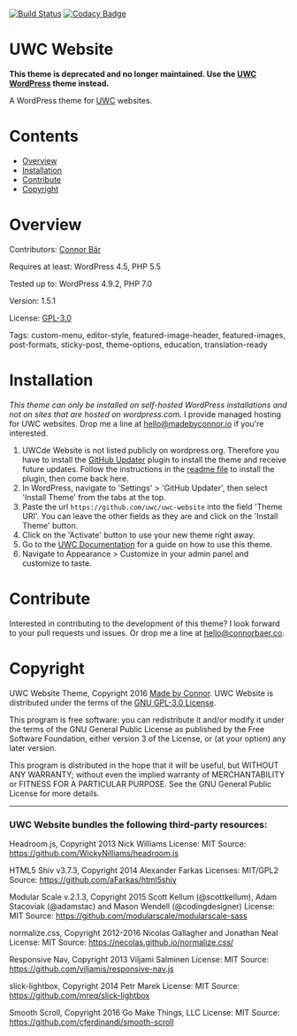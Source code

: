 [![Build Status](https://travis-ci.org/uwc/uwc-website.svg?branch=development)](https://travis-ci.org/uwc/uwc-website)
[![Codacy Badge](https://api.codacy.com/project/badge/Grade/c8129049d7374429b9fa6c88fff60376)](https://www.codacy.com/app/connor_baer/uwc-website)

# UWC Website

**This theme is deprecated and no longer maintained. Use the [UWC WordPress](https://github.com/uwc/uwc-wordpress) theme instead.**

A WordPress theme for [UWC](http://uwc.org) websites.

# Contents

* [Overview](#Overview)
* [Installation](#Installation)
* [Contribute](#Contribute)
* [Copyright](#Copyright)

# Overview

Contributors: [Connor Bär](http://madebyconnor.de)

Requires at least: WordPress 4.5, PHP 5.5

Tested up to: WordPress 4.9.2, PHP 7.0

Version: 1.5.1

License: [GPL-3.0](#Copyright)

Tags: custom-menu, editor-style, featured-image-header, featured-images, post-formats, sticky-post, theme-options, education, translation-ready

# Installation

_This theme can only be installed on self-hosted WordPress installations and not on sites that are hosted on wordpress.com._ I provide managed hosting for UWC websites. Drop me a line at [hello@madebyconnor.io](mailto:hello@madebyconnor.io) if you're interested.

1.  UWCde Website is not listed publicly on wordpress.org. Therefore you have to install the [GitHub Updater](https://github.com/afragen/github-updater) plugin to install the theme and receive future updates. Follow the instructions in the [readme file](https://github.com/afragen/github-updater#upload) to install the plugin, then come back here.
2.  In WordPress, navigate to 'Settings' > 'GitHub Updater', then select 'Install Theme' from the tabs at the top.
3.  Paste the url `https://github.com/uwc/uwc-website` into the field 'Theme URI'. You can leave the other fields as they are and click on the 'Install Theme' button.
4.  Click on the 'Activate' button to use your new theme right away.
5.  Go to the [UWC Documentation](https://docs.uwc.io) for a guide on how to use this theme.
6.  Navigate to Appearance > Customize in your admin panel and customize to taste.

# Contribute

Interested in contributing to the development of this theme? I look forward to your pull requests und issues. Or drop me a line at [hello@connorbaer.co](mailto:hello@connorbaer.co).

# Copyright

UWC Website Theme, Copyright 2016 [Made by Connor](http://madebyconnor.io). UWC Website is distributed under the terms of the [GNU GPL-3.0 License](https://github.com/uwc/uwc-website/blob/master/LICENSE.md).

This program is free software: you can redistribute it and/or modify it under the terms of the GNU General Public License as published by the Free Software Foundation, either version 3 of the License, or (at your option) any later version.

This program is distributed in the hope that it will be useful, but WITHOUT ANY WARRANTY; without even the implied warranty of MERCHANTABILITY or FITNESS FOR A PARTICULAR PURPOSE. See the GNU General Public License for more details.

---

### UWC Website bundles the following third-party resources:

Headroom.js, Copyright 2013 Nick Williams License: MIT Source: https://github.com/WickyNilliams/headroom.js

HTML5 Shiv v3.7.3, Copyright 2014 Alexander Farkas Licenses: MIT/GPL2 Source: https://github.com/aFarkas/html5shiv

Modular Scale v.2.1.3, Copyright 2015 Scott Kellum (@scottkellum), Adam Stacoviak (@adamstac) and Mason Wendell (@codingdesigner) License: MIT Source: https://github.com/modularscale/modularscale-sass

normalize.css, Copyright 2012-2016 Nicolas Gallagher and Jonathan Neal License: MIT Source: https://necolas.github.io/normalize.css/

Responsive Nav, Copyright 2013 Viljami Salminen License: MIT Source:
https://github.com/viljamis/responsive-nav.js

slick-lightbox, Copyright 2014 Petr Marek License: MIT Source: https://github.com/mreq/slick-lightbox

Smooth Scroll, Copyright 2016 Go Make Things, LLC License: MIT Source:
https://github.com/cferdinandi/smooth-scroll
